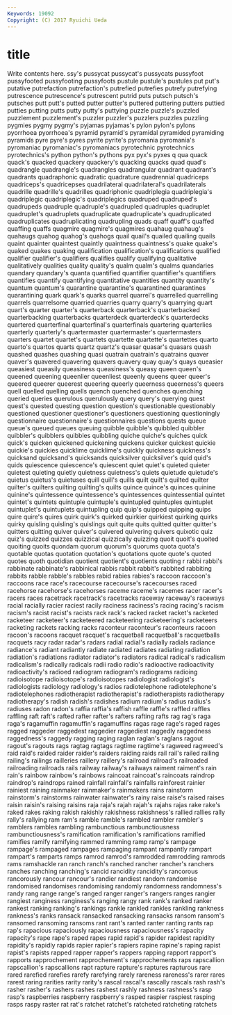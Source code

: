 ```yaml
---
Keywords: 19092 
Copyright: (C) 2017 Ryuichi Ueda
---
```


# title

Write contents here.
ssy's pussycat pussycat's pussycats pussyfoot pussyfooted
pussyfooting pussyfoots pustule pustule's pustules put put's putative putrefaction putrefaction's
putrefied putrefies putrefy putrefying putrescence putrescence's putrescent putrid puts putsch
putsch's putsches putt putt's putted putter putter's puttered puttering putters
puttied putties putting putts putty putty's puttying puzzle puzzle's puzzled
puzzlement puzzlement's puzzler puzzler's puzzlers puzzles puzzling pygmies pygmy pygmy's
pyjamas pyjamas's pylon pylon's pylons pyorrhoea pyorrhoea's pyramid pyramid's pyramidal
pyramided pyramiding pyramids pyre pyre's pyres pyrite pyrite's pyromania pyromania's
pyromaniac pyromaniac's pyromaniacs pyrotechnic pyrotechnics pyrotechnics's python python's pythons pyx
pyx's pyxes q qua quack quack's quacked quackery quackery's quacking
quacks quad quad's quadrangle quadrangle's quadrangles quadrangular quadrant quadrant's quadrants
quadraphonic quadratic quadrature quadrennial quadriceps quadriceps's quadricepses quadrilateral quadrilateral's quadrilaterals
quadrille quadrille's quadrilles quadriphonic quadriplegia quadriplegia's quadriplegic quadriplegic's quadriplegics quadruped
quadruped's quadrupeds quadruple quadruple's quadrupled quadruples quadruplet quadruplet's quadruplets quadruplicate
quadruplicate's quadruplicated quadruplicates quadruplicating quadrupling quads quaff quaff's quaffed quaffing
quaffs quagmire quagmire's quagmires quahaug quahaug's quahaugs quahog quahog's quahogs
quail quail's quailed quailing quails quaint quainter quaintest quaintly quaintness
quaintness's quake quake's quaked quakes quaking qualification qualification's qualifications qualified
qualifier qualifier's qualifiers qualifies qualify qualifying qualitative qualitatively qualities quality
quality's qualm qualm's qualms quandaries quandary quandary's quanta quantified quantifier
quantifier's quantifiers quantifies quantify quantifying quantitative quantities quantity quantity's quantum
quantum's quarantine quarantine's quarantined quarantines quarantining quark quark's quarks quarrel
quarrel's quarrelled quarrelling quarrels quarrelsome quarried quarries quarry quarry's quarrying
quart quart's quarter quarter's quarterback quarterback's quarterbacked quarterbacking quarterbacks quarterdeck
quarterdeck's quarterdecks quartered quarterfinal quarterfinal's quarterfinals quartering quarterlies quarterly quarterly's
quartermaster quartermaster's quartermasters quarters quartet quartet's quartets quartette quartette's quartettes
quarto quarto's quartos quarts quartz quartz's quasar quasar's quasars quash
quashed quashes quashing quasi quatrain quatrain's quatrains quaver quaver's quavered
quavering quavers quavery quay quay's quays queasier queasiest queasily queasiness
queasiness's queasy queen queen's queened queening queenlier queenliest queenly queens
queer queer's queered queerer queerest queering queerly queerness queerness's queers
quell quelled quelling quells quench quenched quenches quenching queried queries
querulous querulously query query's querying quest quest's quested questing question
question's questionable questionably questioned questioner questioner's questioners questioning questioningly questionnaire
questionnaire's questionnaires questions quests queue queue's queued queues queuing quibble
quibble's quibbled quibbler quibbler's quibblers quibbles quibbling quiche quiche's quiches
quick quick's quicken quickened quickening quickens quicker quickest quickie quickie's
quickies quicklime quicklime's quickly quickness quickness's quicksand quicksand's quicksands quicksilver
quicksilver's quid quid's quids quiescence quiescence's quiescent quiet quiet's quieted
quieter quietest quieting quietly quietness quietness's quiets quietude quietude's quietus
quietus's quietuses quill quill's quills quilt quilt's quilted quilter quilter's
quilters quilting quilting's quilts quince quince's quinces quinine quinine's quintessence
quintessence's quintessences quintessential quintet quintet's quintets quintuple quintuple's quintupled quintuples
quintuplet quintuplet's quintuplets quintupling quip quip's quipped quipping quips quire
quire's quires quirk quirk's quirked quirkier quirkiest quirking quirks quirky
quisling quisling's quislings quit quite quits quitted quitter quitter's quitters
quitting quiver quiver's quivered quivering quivers quixotic quiz quiz's quizzed
quizzes quizzical quizzically quizzing quoit quoit's quoited quoiting quoits quondam
quorum quorum's quorums quota quota's quotable quotas quotation quotation's quotations
quote quote's quoted quotes quoth quotidian quotient quotient's quotients quoting
r rabbi rabbi's rabbinate rabbinate's rabbinical rabbis rabbit rabbit's rabbited
rabbiting rabbits rabble rabble's rabbles rabid rabies rabies's raccoon raccoon's
raccoons race race's racecourse racecourse's racecourses raced racehorse racehorse's racehorses
raceme raceme's racemes racer racer's racers races racetrack racetrack's racetracks
raceway raceway's raceways racial racially racier raciest racily raciness raciness's
racing racing's racism racism's racist racist's racists rack rack's racked
racket racket's racketed racketeer racketeer's racketeered racketeering racketeering's racketeers racketing
rackets racking racks raconteur raconteur's raconteurs racoon racoon's racoons racquet
racquet's racquetball racquetball's racquetballs racquets racy radar radar's radars radial
radial's radially radials radiance radiance's radiant radiantly radiate radiated radiates
radiating radiation radiation's radiations radiator radiator's radiators radical radical's radicalism
radicalism's radically radicals radii radio radio's radioactive radioactivity radioactivity's radioed
radiogram radiogram's radiograms radioing radioisotope radioisotope's radioisotopes radiologist radiologist's radiologists
radiology radiology's radios radiotelephone radiotelephone's radiotelephones radiotherapist radiotherapist's radiotherapists radiotherapy
radiotherapy's radish radish's radishes radium radium's radius radius's radiuses radon
radon's raffia raffia's raffish raffle raffle's raffled raffles raffling raft
raft's rafted rafter rafter's rafters rafting rafts rag rag's raga
raga's ragamuffin ragamuffin's ragamuffins ragas rage rage's raged rages ragged
raggeder raggedest raggedier raggediest raggedly raggedness raggedness's raggedy ragging raging
raglan raglan's raglans ragout ragout's ragouts rags ragtag ragtags ragtime
ragtime's ragweed ragweed's raid raid's raided raider raider's raiders raiding
raids rail rail's railed railing railing's railings railleries raillery raillery's
railroad railroad's railroaded railroading railroads rails railway railway's railways raiment
raiment's rain rain's rainbow rainbow's rainbows raincoat raincoat's raincoats raindrop
raindrop's raindrops rained rainfall rainfall's rainfalls rainforest rainier rainiest raining
rainmaker rainmaker's rainmakers rains rainstorm rainstorm's rainstorms rainwater rainwater's rainy
raise raise's raised raises raisin raisin's raising raisins raja raja's
rajah rajah's rajahs rajas rake rake's raked rakes raking rakish
rakishly rakishness rakishness's rallied rallies rally rally's rallying ram ram's
ramble ramble's rambled rambler rambler's ramblers rambles rambling rambunctious rambunctiousness
rambunctiousness's ramification ramification's ramifications ramified ramifies ramify ramifying rammed ramming
ramp ramp's rampage rampage's rampaged rampages rampaging rampant rampantly rampart
rampart's ramparts ramps ramrod ramrod's ramrodded ramrodding ramrods rams ramshackle
ran ranch ranch's ranched rancher rancher's ranchers ranches ranching ranching's
rancid rancidity rancidity's rancorous rancorously rancour rancour's randier randiest random
randomise randomised randomises randomising randomly randomness randomness's randy rang range
range's ranged ranger ranger's rangers ranges rangier rangiest ranginess ranginess's
ranging rangy rank rank's ranked ranker rankest ranking ranking's rankings
rankle rankled rankles rankling rankness rankness's ranks ransack ransacked ransacking
ransacks ransom ransom's ransomed ransoming ransoms rant rant's ranted ranter
ranting rants rap rap's rapacious rapaciously rapaciousness rapaciousness's rapacity rapacity's
rape rape's raped rapes rapid rapid's rapider rapidest rapidity rapidity's
rapidly rapids rapier rapier's rapiers rapine rapine's raping rapist rapist's
rapists rapped rapper rapper's rappers rapping rapport rapport's rapports rapprochement
rapprochement's rapprochements raps rapscallion rapscallion's rapscallions rapt rapture rapture's raptures
rapturous rare rared rarefied rarefies rarefy rarefying rarely rareness rareness's
rarer rares rarest raring rarities rarity rarity's rascal rascal's rascally
rascals rash rash's rasher rasher's rashers rashes rashest rashly rashness
rashness's rasp rasp's raspberries raspberry raspberry's rasped raspier raspiest rasping
rasps raspy raster rat rat's ratchet ratchet's ratcheted ratcheting ratchets
